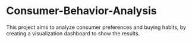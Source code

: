 # Consumer-Behavior-Analysis
This project aims to analyze consumer preferences and buying habits, by creating a visualization dashboard to show the results.
